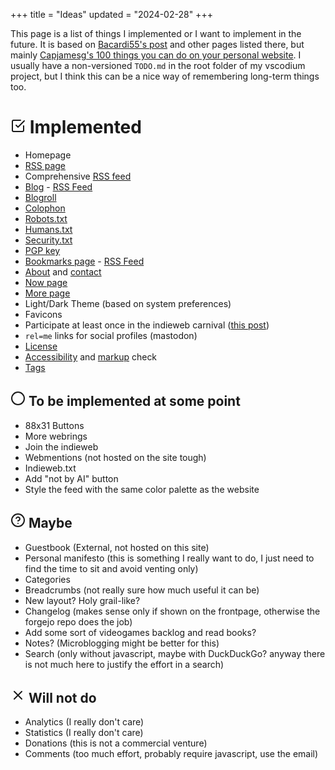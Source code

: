 +++
title = "Ideas"
updated = "2024-02-28"
+++

This page is a list of things I implemented or I want to implement in the future. It is based on [Bacardi55's post](https://bacardi55.io/2024/02/27/ideas-for-my-blog/) and other pages listed there, but mainly [Capjamesg's 100 things you can do on your personal website](https://jamesg.blog/2024/02/19/personal-website-ideas/). I usually have a non-versioned `TODO.md` in the root folder of my vscodium project, but I think this can be a nice way of remembering long-term things too. 

# <svg xmlns="http://www.w3.org/2000/svg" width="24" height="24" fill="none" stroke="currentColor" stroke-linecap="round" stroke-linejoin="round" stroke-width="2" class="check-square_svg__feather check-square_svg__feather-check-square" viewBox="0 0 24 24"><path d="m9 11 3 3L22 4"/><path d="M21 12v7a2 2 0 0 1-2 2H5a2 2 0 0 1-2-2V5a2 2 0 0 1 2-2h11"/></svg> Implemented 

- Homepage
- [RSS page](/rss)
- Comprehensive [RSS feed](/atom.xml)
- [Blog](/blog) - [RSS Feed](/blog/atom.xml)
- [Blogroll](/links)
- [Colophon](/metrics)
- [Robots.txt](/robots.txt)
- [Humans.txt](/humans.txt)
- [Security.txt](/.well-known/security.txt)
- [PGP key](/files/pubkey.txt)
- [Bookmarks page](/bookmarks) - [RSS Feed](/bookmarks/atom.xml)
- [About](/about) and [contact](/about)
- [Now page](/now)
- [More page](/more)
- Light/Dark Theme (based on system preferences)
- Favicons
- Participate at least once in the indieweb carnival ([this post](/blog/digital-relationships-with-our-past/))
- `rel=me` links for social profiles (mastodon)
- [License](/privacy#license)
- [Accessibility](/metrics#accessibility) and [markup](/metrics#code) check
- [Tags](/tags)

## <svg xmlns="http://www.w3.org/2000/svg" width="24" height="24" fill="none" stroke="currentColor" stroke-linecap="round" stroke-linejoin="round" stroke-width="2" class="circle_svg__feather circle_svg__feather-circle" viewBox="0 0 24 24"><circle cx="12" cy="12" r="10"/></svg> To be implemented at some point

- 88x31 Buttons
- More webrings
- Join the indieweb
- Webmentions (not hosted on the site tough)
- Indieweb.txt
- Add "not by AI" button
- Style the feed with the same color palette as the website

## <svg xmlns="http://www.w3.org/2000/svg" width="24" height="24" fill="none" stroke="currentColor" stroke-linecap="round" stroke-linejoin="round" stroke-width="2" class="help-circle_svg__feather help-circle_svg__feather-help-circle" viewBox="0 0 24 24"><circle cx="12" cy="12" r="10"/><path d="M9.09 9a3 3 0 0 1 5.83 1c0 2-3 3-3 3m.08 4h.01"/></svg> Maybe

- Guestbook (External, not hosted on this site)
- Personal manifesto (this is something I really want to do, I just need to find the time to sit and avoid venting only)
- Categories
- Breadcrumbs (not really sure how much useful it can be)
- New layout? Holy grail-like?
- Changelog (makes sense only if shown on the frontpage, otherwise the forgejo repo does the job)
- Add some sort of videogames backlog and read books?
- Notes? (Microblogging might be better for this)
- Search (only without javascript, maybe with DuckDuckGo? anyway there is not much here to justify the effort in a search)

## <svg xmlns="http://www.w3.org/2000/svg" width="24" height="24" fill="none" stroke="currentColor" stroke-linecap="round" stroke-linejoin="round" stroke-width="2" class="x_svg__feather x_svg__feather-x" viewBox="0 0 24 24"><path d="M18 6 6 18M6 6l12 12"/></svg> Will not do

- Analytics (I really don't care)
- Statistics (I really don't care)
- Donations (this is not a commercial venture)
- Comments (too much effort, probably require javascript, use the email)

